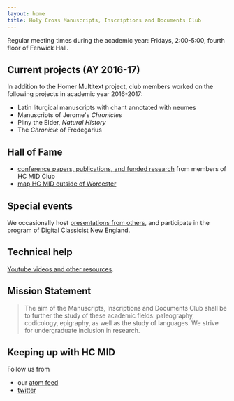 ```yaml
---
layout: home
title: Holy Cross Manuscripts, Inscriptions and Documents Club
---
```



Regular meeting times during the academic year:  Fridays, 2:00-5:00, fourth floor of Fenwick Hall.

## Current projects (AY 2016-17) ##


In addition to the Homer Multitext project, club members worked on the following projects in academic year 2016-2017:


- Latin liturgical manuscripts with chant annotated with neumes
- Manuscripts of Jerome's *Chronicles*
- Pliny the Elder, *Natural History*
- The *Chronicle* of Fredegarius


## Hall of Fame ##

- [conference papers,  publications, and funded research](hof) from members of HC MID Club
- [map HC MID outside of Worcester](where)

## Special events ##


We occasionally host [presentations from others](hosted), and participate in the program of Digital Classicist New England.

## Technical help

[Youtube videos and other resources](tech).

## Mission Statement ##


>The aim of the Manuscripts, Inscriptions and Documents Club shall be to further the study of these academic fields: paleography, codicology, epigraphy, as well as the study of languages. We strive for undergraduate inclusion in research.


## Keeping up with HC MID ###

Follow us from

- our [atom feed](atom.xml)
- [twitter](https://twitter.com/hcmid)
